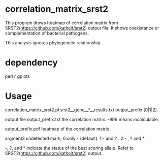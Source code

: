 # correlation_matrix_srst2

This program drows heatmap of correlation matrix from SRST2(https://github.com/katholt/srst2) output file.
It shows coexistance or complementation of bacterial pathogens.

This analysis ignores phylogenetic relationship. 


# dependency

perl
r
gplots


# Usage
correlation_matrix_srst2.pl srst2__gene__*__results.txt output_prefix [0|1|2]

output file
output_prefix.txt
the correlation matrix. -999 means incalculable.

output_prefix.pdf
heatmap of the correlation matrix.

argment3 undetected mark; 0:only - (default). 1:- and ? . 2:- , ? and * 

-, ?, and * indicate the status of the best scoring allele. Refer to SRST2(https://github.com/katholt/srst2) output.

